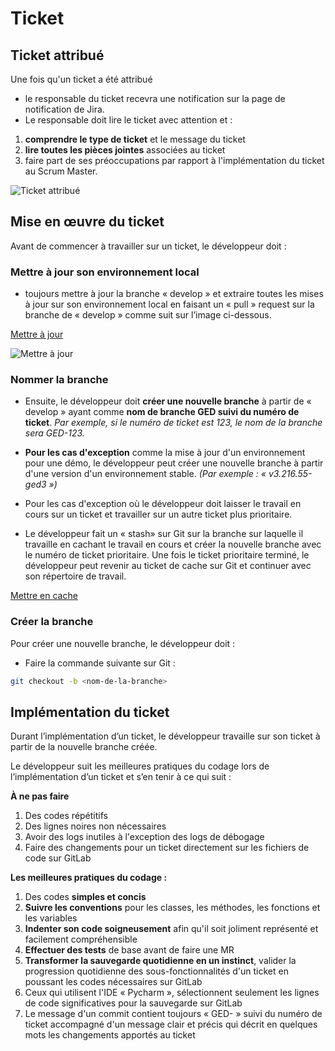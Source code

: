 # Ticket

## Ticket attribué

Une fois qu'un ticket a été attribué
- le responsable du ticket recevra une notification sur la page
de notification de Jira. 
- Le responsable doit lire le ticket avec attention et :

1. **comprendre le type de ticket** et le message du ticket
2. **lire toutes les pièces jointes** associées au ticket
3. faire part de ses préoccupations par rapport à l'implémentation du ticket au Scrum Master.

![Ticket attribué](ticket_attribution.png)

## Mise en œuvre du ticket

Avant de commencer à travailler sur un ticket, le développeur doit :

### Mettre à jour son environnement local

- toujours mettre à jour la branche « develop » et extraire toutes les mises à jour sur son environnement local en faisant
un « pull » request sur la branche de « develop » comme suit sur l’image ci-dessous.

[Mettre à jour](Guide-Utilisation-Git.md#pull)

![Mettre à jour](pull.png)

### Nommer la branche

- Ensuite, le développeur doit **créer une nouvelle branche** à partir de « develop » ayant comme
  **nom de branche GED suivi du numéro de ticket**. *Par exemple, si le numéro de ticket est 123, le nom de la branche sera GED-123.*

- **Pour les cas d'exception** comme la mise à jour d'un environnement pour une démo, le
  développeur peut créer une nouvelle branche à partir d'une version d'un environnement
  stable. *(Par exemple : « v3.216.55-ged3 »)*

- Pour les cas d'exception où le développeur doit laisser le travail en cours sur un ticket et
  travailler sur un autre ticket plus prioritaire.

- Le développeur fait un « stash» sur Git sur la branche sur laquelle il travaille en cachant le
  travail en cours et créer la nouvelle branche avec le numéro de ticket prioritaire. Une fois le
  ticket prioritaire terminé, le développeur peut revenir au ticket de cache sur Git et continuer
  avec son répertoire de travail.

[Mettre en cache](Guide-Utilisation-Git.md#stash)

### Créer la branche

Pour créer une nouvelle branche, le développeur doit :

- Faire la commande suivante sur Git :

```bash
git checkout -b <nom-de-la-branche>
```

## Implémentation du ticket

Durant l’implémentation d’un ticket, le développeur travaille sur son ticket à partir de la
nouvelle branche créée.

Le développeur suit les meilleures pratiques du codage lors de l’implémentation d’un ticket et
s’en tenir à ce qui suit :

**À ne pas faire**
1. Des codes répétitifs
2. Des lignes noires non nécessaires
3. Avoir des logs inutiles à l'exception des logs de débogage
4. Faire des changements pour un ticket directement sur les fichiers de code sur GitLab

**Les meilleures pratiques du codage :**
1. Des codes **simples et concis** 
2. **Suivre les conventions** pour les classes, les méthodes, les fonctions et les variables 
3. **Indenter son code soigneusement** afin qu'il soit joliment représenté et facilement compréhensible 
4. **Effectuer des tests** de base avant de faire une MR 
5. **Transformer la sauvegarde quotidienne en un instinct**, valider la progression quotidienne des sous-fonctionnalités d'un ticket en poussant les codes nécessaires sur GitLab 
6. Ceux qui utilisent l'IDE « Pycharm », sélectionnent seulement les lignes de code significatives pour la sauvegarde sur GitLab 
7. Le message d'un commit contient toujours « GED- » suivi du numéro de ticket accompagné d'un message clair et précis qui décrit en quelques mots les changements apportés au ticket